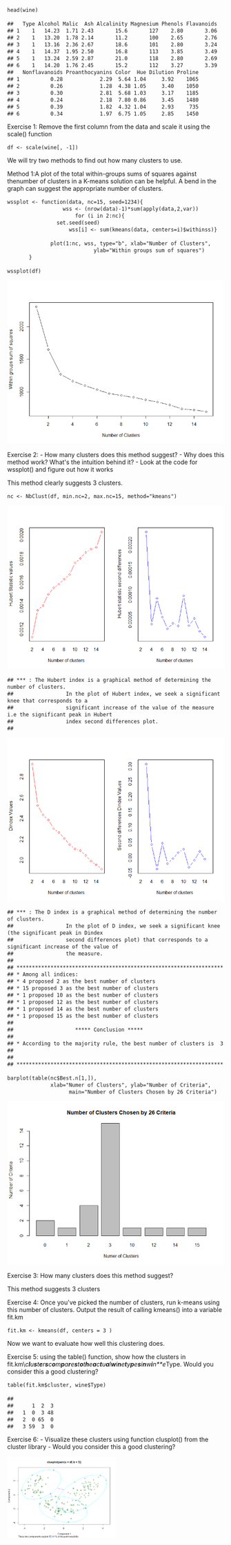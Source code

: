     head(wine)

    ##   Type Alcohol Malic  Ash Alcalinity Magnesium Phenols Flavanoids
    ## 1    1   14.23  1.71 2.43       15.6       127    2.80       3.06
    ## 2    1   13.20  1.78 2.14       11.2       100    2.65       2.76
    ## 3    1   13.16  2.36 2.67       18.6       101    2.80       3.24
    ## 4    1   14.37  1.95 2.50       16.8       113    3.85       3.49
    ## 5    1   13.24  2.59 2.87       21.0       118    2.80       2.69
    ## 6    1   14.20  1.76 2.45       15.2       112    3.27       3.39
    ##   Nonflavanoids Proanthocyanins Color  Hue Dilution Proline
    ## 1          0.28            2.29  5.64 1.04     3.92    1065
    ## 2          0.26            1.28  4.38 1.05     3.40    1050
    ## 3          0.30            2.81  5.68 1.03     3.17    1185
    ## 4          0.24            2.18  7.80 0.86     3.45    1480
    ## 5          0.39            1.82  4.32 1.04     2.93     735
    ## 6          0.34            1.97  6.75 1.05     2.85    1450

Exercise 1: Remove the first column from the data and scale it using the
scale() function

    df <- scale(wine[, -1])

We will try two methods to find out how many clusters to use.

Method 1:A plot of the total within-groups sums of squares against
thenumber of clusters in a K-means solution can be helpful. A bend in
the graph can suggest the appropriate number of clusters.

    wssplot <- function(data, nc=15, seed=1234){
                      wss <- (nrow(data)-1)*sum(apply(data,2,var))
                          for (i in 2:nc){
                    set.seed(seed)
                        wss[i] <- sum(kmeans(data, centers=i)$withinss)}
                        
                  plot(1:nc, wss, type="b", xlab="Number of Clusters",
                                ylab="Within groups sum of squares")
           }

    wssplot(df)

![](README_files/figure-markdown_strict/unnamed-chunk-4-1.png)

Exercise 2: - How many clusters does this method suggest? - Why does
this method work? What's the intuition behind it? - Look at the code for
wssplot() and figure out how it works

This method clearly suggests 3 clusters.

    nc <- NbClust(df, min.nc=2, max.nc=15, method="kmeans")

![](README_files/figure-markdown_strict/unnamed-chunk-6-1.png)

    ## *** : The Hubert index is a graphical method of determining the number of clusters.
    ##                 In the plot of Hubert index, we seek a significant knee that corresponds to a 
    ##                 significant increase of the value of the measure i.e the significant peak in Hubert
    ##                 index second differences plot. 
    ## 

![](README_files/figure-markdown_strict/unnamed-chunk-6-2.png)

    ## *** : The D index is a graphical method of determining the number of clusters. 
    ##                 In the plot of D index, we seek a significant knee (the significant peak in Dindex
    ##                 second differences plot) that corresponds to a significant increase of the value of
    ##                 the measure. 
    ##  
    ## ******************************************************************* 
    ## * Among all indices:                                                
    ## * 4 proposed 2 as the best number of clusters 
    ## * 15 proposed 3 as the best number of clusters 
    ## * 1 proposed 10 as the best number of clusters 
    ## * 1 proposed 12 as the best number of clusters 
    ## * 1 proposed 14 as the best number of clusters 
    ## * 1 proposed 15 as the best number of clusters 
    ## 
    ##                    ***** Conclusion *****                            
    ##  
    ## * According to the majority rule, the best number of clusters is  3 
    ##  
    ##  
    ## *******************************************************************

    barplot(table(nc$Best.n[1,]),
                  xlab="Numer of Clusters", ylab="Number of Criteria",
                        main="Number of Clusters Chosen by 26 Criteria")

![](README_files/figure-markdown_strict/unnamed-chunk-7-1.png)

Exercise 3: How many clusters does this method suggest?

This method suggests 3 clusters

Exercise 4: Once you've picked the number of clusters, run k-means using
this number of clusters. Output the result of calling kmeans() into a
variable fit.km

    fit.km <- kmeans(df, centers = 3 )

Now we want to evaluate how well this clustering does.

Exercise 5: using the table() function, show how the clusters in
fit.km\\*c**l**u**s**t**e**r**s**c**o**m**p**a**r**e**s**t**o**t**h**e**a**c**t**u**a**l**w**i**n**e**t**y**p**e**s**i**n**w**i**n**e*Type.
Would you consider this a good clustering?

    table(fit.km$cluster, wine$Type)

    ##    
    ##      1  2  3
    ##   1  0  3 48
    ##   2  0 65  0
    ##   3 59  3  0

Exercise 6: - Visualize these clusters using function clusplot() from
the cluster library - Would you consider this a good clustering?

<img src="README_files/figure-markdown_strict/unnamed-chunk-10-1.png" width="50%" />
